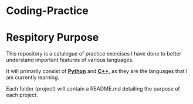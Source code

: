 # Coding-Practice

# Respitory Purpose

This repository is a catalogue of practice exercises I have done to better understand important features of various languages.

It will primarily consist of **[Python](https://www.python.org/)** and **[C++](http://www.cplusplus.com/)**, as they are the languages that I am currently learning.

Each folder (project) will contain a README.md detailing the purpose of each project.